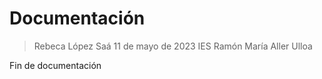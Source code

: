 # Documentación
> Rebeca López Saá
> 11 de mayo de 2023
> IES Ramón María Aller Ulloa

Fin de documentación
